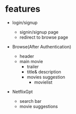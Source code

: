 # features
- login/signup
   - signin/signup page
   - redirect to browse page
- Browse(After Authentication)
  - header
  - main movie
     - trailer
     - title& description
     - movies suggestion
       - movielist

- NetflixGpt
   - search bar
   - movie suggestions